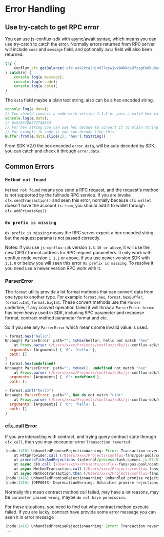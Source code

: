 # Error Handling

## Use try-catch to get RPC error

You can use js-conflux-sdk with async/await syntax, which means you can use try-catch to catch the error. Normally errors returned from RPC server will include `code` and `message` field, and optionally `data` field will also been returned.

```javascript
try {
    conflux.cfx.getBalance('cfx:aak2rra2njvd77ezwjvx04kkds9fzagfe6ku8scz91');
} catch(e) {
    console.log(e.message);
    console.log(e.code);
    console.log(e.data);
}
```

The `data` field maybe a plain text string, also can be a hex encoded string.

```javascript
console.log(e.data);
// You should connect a node with version 1.1.1 or pass a valid hex value
console.log(e.data);
// 0x5265766572746564
// For hex string you can use hex decode to convert it to plain string
// For example in node.js you can decode like this
Buffer.from(e.data.slice(2), 'hex').toString()
```

From SDK V2.0 the hex encoded `error.data`, will be auto decoded by SDK, you can catch and check it through `error.data`.

## Common Errors

### `Method not found`

`Method not found` means you send a RPC request, and the request's method is not supported by the fullnode RPC service. If you are invoke `cfx.sendTransaction()` and seen this error, normally because `cfx.wallet` doesn't have the account `tx.from`, you should add it to wallet through `cfx.addPrivateKey()`.

### `0x prefix is missing`

`0x prefix is missing` means the RPC server expect a hex encoded string, but the request params is not passed correctly.

Notes: If you use `js-conflux-sdk` version `1.5.10 or above`, it will use the new CIP37 format address for RPC request parameters. It only work with conflux node version `1.1.1` or above, if you use newer version SDK with `1.1.0` or below you will seen this error `0x prefix is missing`. To resolve it you need use a newer version RPC work with it.

### ParserError

The `format` utility provide a lot format methods that can convert data from one type to another type. For example `format.hex`, `format.hexBuffer`, `format.uInt`, `format.bigInt`. These convert methods use the `Parser` underline, if any convert operation failed it will throw a `ParserError`. `format` has been heavy used in SDK, including RPC parameter and response format, contract method parameter format and etc.

So if you see any `ParserError` which means some invalid value is used.

```js
> format.hex('hello')
Uncaught ParserError: path="", toHex(hello), hello not match "hex"
    at Proxy.parser (/Users/xxxx/Projects/conflux/sdks/js-conflux-sdk/src/util/parser.js:37:13) {
  arguments: [Arguments] { '0': 'hello' },
  path: []
}
> format.hex(undefined)
Uncaught ParserError: path="", toHex(), undefined not match "hex"
    at Proxy.parser (/Users/xxxx/Projects/conflux/sdks/js-conflux-sdk/src/util/parser.js:37:13) {
  arguments: [Arguments] { '0': undefined },
  path: []

> format.uInt("hello")
Uncaught ParserError: path="", NaN do not match "uint"
    at Proxy.parser (/Users/xxxx/Projects/conflux/sdks/js-conflux-sdk/src/util/parser.js:37:13) {
  arguments: [Arguments] { '0': 'hello' },
  path: []
}
```

### cfx_call Error

If you are interacting with contract, and trying query contract state through `cfx_call`, then you may encounter error `Transaction reverted`

```js
(node:1416) UnhandledPromiseRejectionWarning: Error: Transaction reverted
    at HttpProvider.call (/Users/xxxx/Projects/conflux-fans/pos-pool/contract/node_modules/js-conflux-sdk/src/provider/BaseProvider.js:71:13)
    at processTicksAndRejections (internal/process/task_queues.js:97:5)
    at async CFX.call (/Users/xxxx/Projects/conflux-fans/pos-pool/contract/node_modules/js-conflux-sdk/src/rpc/cfx.js:490:14)
    at async MethodTransaction.call (/Users/xxxx/Projects/conflux-fans/pos-pool/contract/node_modules/js-conflux-sdk/src/contract/method/MethodTransaction.js:53:17)
    at async MethodTransaction.then (/Users/xxxx/Projects/conflux-fans/pos-pool/contract/node_modules/js-conflux-sdk/src/contract/method/MethodTransaction.js:74:22)
(node:1416) UnhandledPromiseRejectionWarning: Unhandled promise rejection. This error originated either by throwing inside of an async function without a catch block, or by rejecting a promise which was not handled with .catch(). To terminate the node process on unhandled promise rejection, use the CLI flag `--unhandled-rejections=strict` (see https://nodejs.org/api/cli.html#cli_unhandled_rejections_mode). (rejection id: 1)
(node:1416) [DEP0018] DeprecationWarning: Unhandled promise rejections are deprecated. In the future, promise rejections that are not handled will terminate the Node.js process with a non-zero exit code.
```

Normally this mean contract method call failed, may have a lot reasons, may be `parameter passed wrong`, maybe `do not have permission`.

For these situations, you need to find out why contract method execute failed. If you are lucky, contract have provide some error message you can seen it in error message

```js
(node:1416) UnhandledPromiseRejectionWarning: Error: Transaction reverted balance not enough
...
```